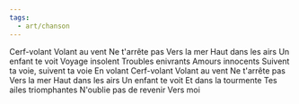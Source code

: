 ```yaml
---
tags:
  - art/chanson
---
```

Cerf-volant
Volant au vent
Ne t'arrête pas
Vers la mer
Haut dans les airs
Un enfant te voit
Voyage insolent
Troubles enivrants
Amours innocents
Suivent ta voie, suivent ta voie
En volant
Cerf-volant
Volant au vent
Ne t'arrête pas
Vers la mer
Haut dans les airs
Un enfant te voit
Et dans la tourmente
Tes ailes triomphantes
N'oublie pas de revenir
Vers moi
